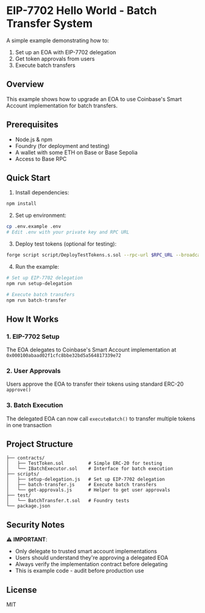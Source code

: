 # EIP-7702 Hello World - Batch Transfer System

A simple example demonstrating how to:
1. Set up an EOA with EIP-7702 delegation
2. Get token approvals from users
3. Execute batch transfers

## Overview

This example shows how to upgrade an EOA to use Coinbase's Smart Account implementation for batch transfers.

## Prerequisites

- Node.js & npm
- Foundry (for deployment and testing)
- A wallet with some ETH on Base or Base Sepolia
- Access to Base RPC

## Quick Start

1. Install dependencies:
```bash
npm install
```

2. Set up environment:
```bash
cp .env.example .env
# Edit .env with your private key and RPC URL
```

3. Deploy test tokens (optional for testing):
```bash
forge script script/DeployTestTokens.s.sol --rpc-url $RPC_URL --broadcast
```

4. Run the example:
```bash
# Set up EIP-7702 delegation
npm run setup-delegation

# Execute batch transfers
npm run batch-transfer
```

## How It Works

### 1. EIP-7702 Setup
The EOA delegates to Coinbase's Smart Account implementation at `0x000100abaad02f1cfc8bbe32bd5a564817339e72`

### 2. User Approvals
Users approve the EOA to transfer their tokens using standard ERC-20 `approve()`

### 3. Batch Execution
The delegated EOA can now call `executeBatch()` to transfer multiple tokens in one transaction

## Project Structure

```
├── contracts/
│   ├── TestToken.sol         # Simple ERC-20 for testing
│   └── IBatchExecutor.sol    # Interface for batch execution
├── scripts/
│   ├── setup-delegation.js   # Set up EIP-7702 delegation
│   ├── batch-transfer.js     # Execute batch transfers
│   └── get-approvals.js      # Helper to get user approvals
├── test/
│   └── BatchTransfer.t.sol   # Foundry tests
└── package.json
```

## Security Notes

⚠️ **IMPORTANT**: 
- Only delegate to trusted smart account implementations
- Users should understand they're approving a delegated EOA
- Always verify the implementation contract before delegating
- This is example code - audit before production use

## License

MIT